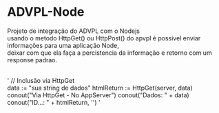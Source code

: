# ADVPL-Node
Projeto de integração do ADVPL com o Nodejs
<br>
usando o metodo HttpGet() ou HttpPost() do apvpl é possivel enviar informações para uma aplicação Node,<br>
deixar com que ela faça a percistencia da informação e retorno com um response padrao. <br><br>

'
// Inclusão via HttpGet   
	data := "sua string de dados"
	htmlReturn := HttpGet(server, data)
	conout("Via HttpGet - No AppServer")
	conout("Dados: " + data)
	conout("ID...: " + htmlReturn, '')
'
